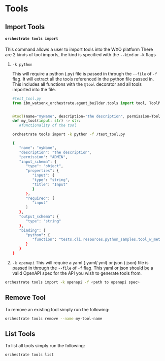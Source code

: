 # Tools

## Import Tools
#### `orchestrate tools import`
This command allows a user to import tools into the WXO platform
There are 2 kinds of tool imports, the kind is specified with the `--kind` or `-k` flags
  1. `-k python`

     This will require a python (.py) file is passed in through the `--file` of `-f` flag. It will extract all the tools referenced in the python file passed in. This includes all functions with the `@tool` decorator and all tools imported into the file.
     ```python
     #test_tool.py
     from ibm_watsonx_orchestrate.agent_builder.tools import tool, ToolPermission


     @tool(name="myName", description="the description", permission=ToolPermission.ADMIN)
     def my_tool(input: str) -> str:
        #functionality of the tool

     ```
     ```bash
     orchestrate tools import -k python -f /test_tool.py

     {
        "name": "myName",
        "description": "the description",
        "permission": "ADMIN",
        "input_schema": {
           "type": "object",
           "properties": {
              "input": {
              "type": "string",
              "title": "Input"
              }
           },
           "required": [
              "input"
           ]
        },
        "output_schema": {
           "type": "string"
        },
        "binding": {
           "python": {
              "function": "tests.cli.resources.python_samples.tool_w_metadata:my_tool"
           }
        }
     }
     ``` 
  2. `-k openapi`
     This will require a yaml (.yaml/.yml) or json (.json) file is passed in through the `--file` of `-f` flag. This yaml or json should be a valid OpenAPI spec for the API you wish to generate tools from.

 ```bash
 orchestrate tools import -k openapi -f <path to openapi spec>
```

## Remove Tool
To remove an existing tool simply run the following: 
```bash
orchestrate tools remove --name my-tool-name
```

## List Tools
To list all tools simply run the following: 
```bash
orchestrate tools list
```
